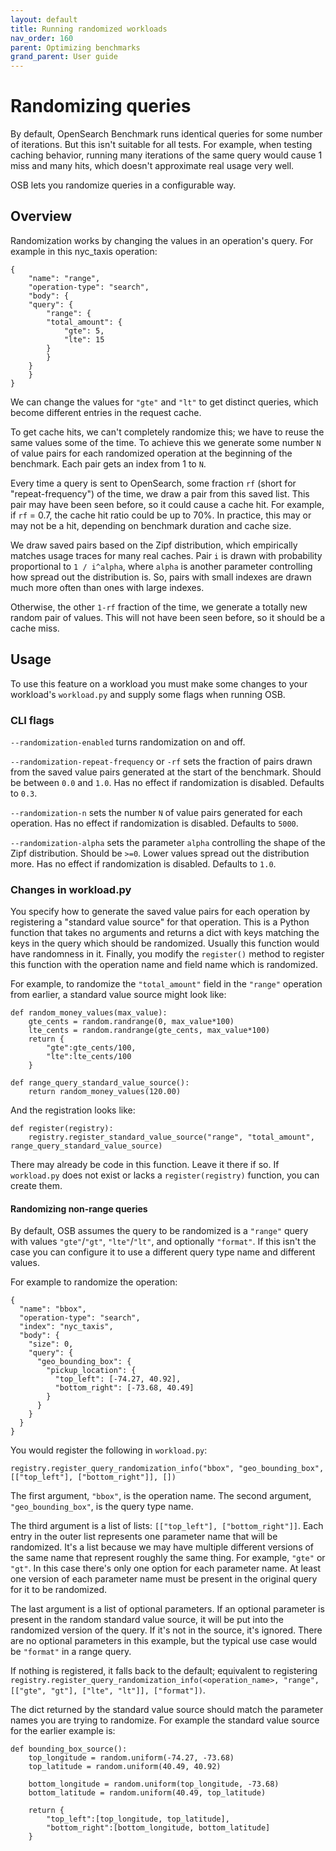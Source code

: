 ```yaml
---
layout: default
title: Running randomized workloads
nav_order: 160
parent: Optimizing benchmarks
grand_parent: User guide
---
```


# Randomizing queries

By default, OpenSearch Benchmark runs identical queries for some number of iterations. But this isn't suitable for all tests. For example, when testing caching behavior, running many iterations of the same query would cause 1 miss and many hits, which doesn't approximate real usage very well.

OSB lets you randomize queries in a configurable way.

## Overview

Randomization works by changing the values in an operation's query. For example in this nyc_taxis operation:

```
{
    "name": "range",
    "operation-type": "search",
    "body": {
    "query": {
        "range": {
        "total_amount": {
            "gte": 5,
            "lte": 15
        }
        }
    }
    }
}
```

We can change the values for `"gte"` and `"lt"` to get distinct queries, which become different entries in the request cache.

To get cache hits, we can't completely randomize this; we have to reuse the same values some of the time. To achieve this we generate some number `N` of value pairs for each randomized operation at the beginning of the benchmark. Each pair gets an index from 1 to `N`. 

Every time a query is sent to OpenSearch, some fraction `rf` (short for "repeat-frequency") of the time, we draw a pair from this saved list. This pair may have been seen before, so it could cause a cache hit. For example, if `rf` = 0.7, the cache hit ratio could be up to 70%. In practice, this may or may not be a hit, depending on benchmark duration and cache size. 

We draw saved pairs based on the Zipf distribution, which empirically matches usage traces for many real caches. Pair `i` is drawn with probability proportional to `1 / i^alpha`, where `alpha` is another parameter controlling how spread out the distribution is. So, pairs with small indexes are drawn much more often than ones with large indexes. 

Otherwise, the other `1-rf` fraction of the time, we generate a totally new random pair of values. This will not have been seen before, so it should be a cache miss. 

## Usage

To use this feature on a workload you must make some changes to your workload's `workload.py` and supply some flags when running OSB. 

### CLI flags

`--randomization-enabled` turns randomization on and off. 

`--randomization-repeat-frequency` or `-rf` sets the fraction of pairs drawn from the saved value pairs generated at the start of the benchmark. Should be between `0.0` and `1.0`. Has no effect if randomization is disabled. Defaults to `0.3`. 

`--randomization-n` sets the number `N` of value pairs generated for each operation. Has no effect if randomization is disabled. Defaults to `5000`. 

`--randomization-alpha` sets the parameter `alpha` controlling the shape of the Zipf distribution. Should be `>=0`. Lower values spread out the distribution more. Has no effect if randomization is disabled. Defaults to `1.0`. 

### Changes in workload.py

You specify how to generate the saved value pairs for each operation by registering a "standard value source" for that operation. This is a Python function that takes no arguments and returns a dict with keys matching the keys in the query which should be randomized. Usually this function would have randomness in it. Finally, you modify the `register()` method to register this function with the operation name and field name which is randomized. 

For example, to randomize the `"total_amount"` field in the `"range"` operation from earlier, a standard value source might look like: 

```
def random_money_values(max_value):
    gte_cents = random.randrange(0, max_value*100)
    lte_cents = random.randrange(gte_cents, max_value*100)
    return {
        "gte":gte_cents/100,
        "lte":lte_cents/100
    }

def range_query_standard_value_source():
    return random_money_values(120.00)
```

And the registration looks like: 

```
def register(registry):
    registry.register_standard_value_source("range", "total_amount", range_query_standard_value_source)
```

There may already be code in this function. Leave it there if so. If `workload.py` does not exist or lacks a `register(registry)` function, you can create them. 

#### Randomizing non-range queries

By default, OSB assumes the query to be randomized is a `"range"` query with values `"gte"`/`"gt"`, `"lte"`/`"lt"`, and optionally `"format"`. If this isn't the case you can configure it to use a different query type name and different values. 

For example to randomize the operation: 

```
{
  "name": "bbox", 
  "operation-type": "search", 
  "index": "nyc_taxis",
  "body": { 
    "size": 0,
    "query": {
      "geo_bounding_box": {
        "pickup_location": {
          "top_left": [-74.27, 40.92],
          "bottom_right": [-73.68, 40.49]
        }
      }
    }
  }
}
```

You would register the following in `workload.py`: 

```
registry.register_query_randomization_info("bbox", "geo_bounding_box", [["top_left"], ["bottom_right"]], [])
```

The first argument, `"bbox"`, is the operation name. The second argument, `"geo_bounding_box"`, is the query type name.

The third argument is a list of lists: `[["top_left"], ["bottom_right"]]`. Each entry in the outer list represents one parameter name that will be randomized. It's a list because we may have multiple different versions of the same name that represent roughly the same thing. For example, `"gte"` or `"gt"`. In this case there's only one option for each parameter name. At least one version of each parameter name must be present in the original query for it to be randomized.

The last argument is a list of optional parameters. If an optional parameter is present in the random standard value source, it will be put into the randomized version of the query. If it's not in the source, it's ignored. There are no optional parameters in this example, but the typical use case would be `"format"` in a range query.

If nothing is registered, it falls back to the default; equivalent to registering `registry.register_query_randomization_info(<operation_name>, "range", [["gte", "gt"], ["lte", "lt"]], ["format"])`.

The dict returned by the standard value source should match the parameter names you are trying to randomize. For example the standard value source for the earlier example is:

```
def bounding_box_source(): 
    top_longitude = random.uniform(-74.27, -73.68)
    top_latitude = random.uniform(40.49, 40.92)

    bottom_longitude = random.uniform(top_longitude, -73.68)
    bottom_latitude = random.uniform(40.49, top_latitude)

    return { 
        "top_left":[top_longitude, top_latitude],
        "bottom_right":[bottom_longitude, bottom_latitude]
    }
```